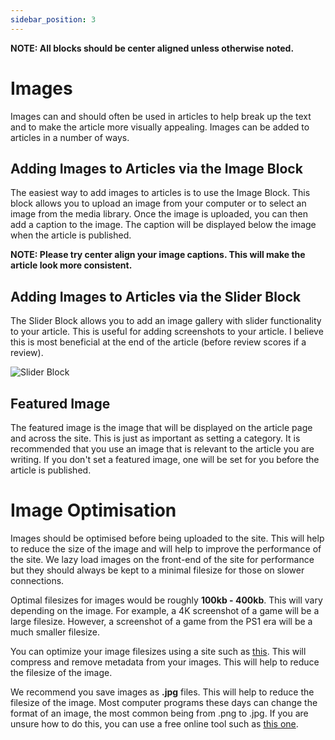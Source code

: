 ```yaml
---
sidebar_position: 3
---
```


**NOTE: All blocks should be center aligned unless otherwise noted.**

# Images

Images can and should often be used in articles to help break up the text and to make the article more visually appealing. Images can be added to articles in a number of ways.

## Adding Images to Articles via the Image Block

The easiest way to add images to articles is to use the Image Block. This block allows you to upload an image from your computer or to select an image from the media library. Once the image is uploaded, you can then add a caption to the image. The caption will be displayed below the image when the article is published. 

**NOTE: Please try center align your image captions. This will make the article look more consistent.**

## Adding Images to Articles via the Slider Block

The Slider Block allows you to add an image gallery with slider functionality to your article. This is useful for adding screenshots to your article. I believe this is most beneficial at the end of the article (before review scores if a review).

![Slider Block](/img/slider_block.png)

## Featured Image

The featured image is the image that will be displayed on the article page and across the site. This is just as important as setting a category. It is recommended that you use an image that is relevant to the article you are writing. If you don't set a featured image, one will be set for you before the article is published.

# Image Optimisation

Images should be optimised before being uploaded to the site. This will help to reduce the size of the image and will help to improve the performance of the site. We lazy load images on the front-end of the site for performance but they should always be kept to a minimal filesize for those on slower connections.

Optimal filesizes for images would be roughly **100kb - 400kb**. This will vary depending on the image. For example, a 4K screenshot of a game will be a large filesize. However, a screenshot of a game from the PS1 era will be a much smaller filesize.

You can optimize your image filesizes using a site such as [this](https://tinyjpg.com/). This will compress and remove metadata from your images. This will help to reduce the filesize of the image.

We recommend you save images as **.jpg** files. This will help to reduce the filesize of the image. Most computer programs these days can change the format of an image, the most common being from .png to .jpg. If you are unsure how to do this, you can use a free online tool such as [this one](https://convertio.co/png-jpg/).